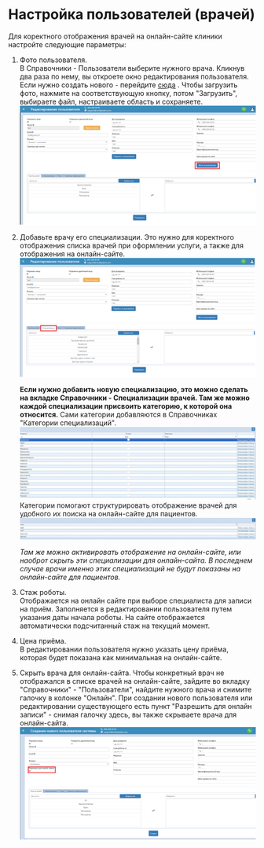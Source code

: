 # Настройка пользователей (врачей) 

Для коректного отображения врачей на онлайн-сайте клиники настройте следующие параметры:   
1. Фото пользователя.   
    В Справочники - Пользователи выберите нужного врача. Кликнув два раза по нему, вы откроете окно редактирования  пользователя. Если нужно создать нового - перейдите <a href="./Users/index">сюда</a> . Чтобы загрузить фото, нажмите на соответствующую кнопку, потом "Загрузить", выбираете файл, настраиваете область и сохраняете.
    ![Image](Image/drOn1.png)

2. Добавьте врачу его специализации. Это нужно для коректного отображения списка врачей при оформлении услуги, а также для отображения на онлайн-сайте.
    ![Image](Image/drOn2.png)   

    **Если нужно добавить новую специализацию, это можно сделать на вкладке Справочники - Специализации врачей. Там же можно каждой специализации присвоить категорию, к которой она относится.** Сами категории добавляются в Справочниках "Категории специализаций".
    ![Image](Image/cat.gif)    
    Категории помогают структурировать отображение врачей для удобного их поиска на онлайн-сайте для пациентов.  
    ![Image](Image/cat1.gif)
    
    *Там же можно активировать отображение на онлайн-сайте, или наоброт скрыть эти специализации для онлайн-сайта. В последнем случае врачи именно этих специализаций не будут показаны на онлайн-сайте для пациентов.*
3. Стаж роботы.   
    Отображается на онлайн сайте при выборе специалиста для записи на приём. Заполняется в редактировании пользователя путем указания даты начала роботы. На сайте отображается автоматически подсчитанный стаж на текущий момент.    

4. Цена приёма.   
    В редактировании пользователя нужно указать цену приёма, которая будет показана как минимальная на онлайн-сайте.   
    
5. Скрыть врача для онлайн-сайта.
    Чтобы конкретный врач не отображался в списке врачей на онлайн-сайте, зайдите во вкладку "Справочники" - "Пользователи", найдите нужного врача и снимите галочку в колонке "Онлайн". При создании нового пользователя или редактировании существующего есть пункт "Разрешить для онлайн записи" - снимая галочку здесь, вы также скрываете врача для онлайн-сайта.   
    ![Image](Image/hide.png)